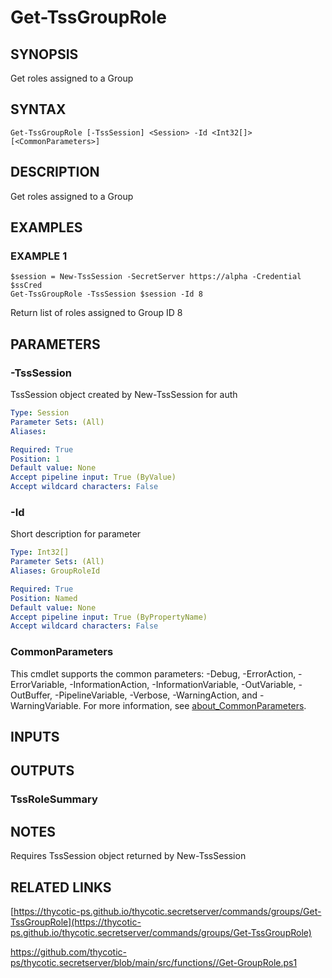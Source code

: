 # Get-TssGroupRole

## SYNOPSIS
Get roles assigned to a Group

## SYNTAX

```
Get-TssGroupRole [-TssSession] <Session> -Id <Int32[]> [<CommonParameters>]
```

## DESCRIPTION
Get roles assigned to a Group

## EXAMPLES

### EXAMPLE 1
```
$session = New-TssSession -SecretServer https://alpha -Credential $ssCred
Get-TssGroupRole -TssSession $session -Id 8
```

Return list of roles assigned to Group ID 8

## PARAMETERS

### -TssSession
TssSession object created by New-TssSession for auth

```yaml
Type: Session
Parameter Sets: (All)
Aliases:

Required: True
Position: 1
Default value: None
Accept pipeline input: True (ByValue)
Accept wildcard characters: False
```

### -Id
Short description for parameter

```yaml
Type: Int32[]
Parameter Sets: (All)
Aliases: GroupRoleId

Required: True
Position: Named
Default value: None
Accept pipeline input: True (ByPropertyName)
Accept wildcard characters: False
```

### CommonParameters
This cmdlet supports the common parameters: -Debug, -ErrorAction, -ErrorVariable, -InformationAction, -InformationVariable, -OutVariable, -OutBuffer, -PipelineVariable, -Verbose, -WarningAction, and -WarningVariable. For more information, see [about_CommonParameters](http://go.microsoft.com/fwlink/?LinkID=113216).

## INPUTS

## OUTPUTS

### TssRoleSummary
## NOTES
Requires TssSession object returned by New-TssSession

## RELATED LINKS

[https://thycotic-ps.github.io/thycotic.secretserver/commands/groups/Get-TssGroupRole](https://thycotic-ps.github.io/thycotic.secretserver/commands/groups/Get-TssGroupRole)

[https://github.com/thycotic-ps/thycotic.secretserver/blob/main/src/functions/<folder>/Get-GroupRole.ps1](https://github.com/thycotic-ps/thycotic.secretserver/blob/main/src/functions/<folder>/Get-GroupRole.ps1)

